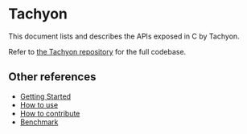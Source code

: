 # Tachyon

This document lists and describes the APIs exposed in C by Tachyon.

Refer to [the Tachyon repository](https://github.com/kroma-network/tachyon) for the full codebase.

## Other references

- [Getting Started](https://github.com/kroma-network/tachyon/blob/main/README.md)
- [How to use](https://github.com/kroma-network/tachyon/tree/c223d5d19ef6d7714d01aec41c0f203afa640af7/docs/how_to_use)
- [How to contribute](https://github.com/kroma-network/tachyon/tree/c223d5d19ef6d7714d01aec41c0f203afa640af7/docs/how_to_contribute)
- [Benchmark](https://github.com/kroma-network/tachyon/blob/c223d5d19ef6d7714d01aec41c0f203afa640af7/benchmark/README.md)
